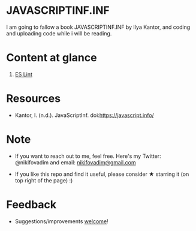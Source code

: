 # JAVASCRIPTINF.INF 

I am going to fallow a book JAVASCRIPTINF.INF by Ilya Kantor, and coding and uploading code while i will be reading.

# Content at glance

1. [ES Lint](https://github.com/vnikifirov/DotNet/tree/master/ESLint)

# Resources

* Kantor, I. (n.d.). JavaScriptInf. doi:https://javascript.info/

# Note

* If you want to reach out to me, feel free. Here's my Twitter: @nikifovadim and email: nikifovadim@gmail.com

* If you like this repo and find it useful, please consider ★ starring it (on top right of the page) :)

# Feedback
* Suggestions/improvements [welcome](https://github.com/vnikifirov/DotNet/issues)!
